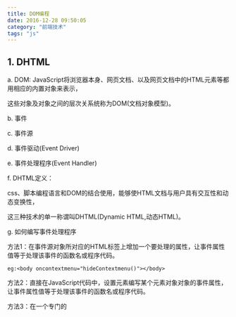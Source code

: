 ```yaml
---
title: DOM编程
date: 2016-12-28 09:50:05
category: "前端技术"
tags: "js"
---
```


## 1. DHTML

a. DOM: JavaScript将浏览器本身、网页文档、以及网页文档中的HTML元素等都用相应的内置对象来表示，

这些对象及对象之间的层次关系统称为DOM(文档对象模型)。

b. 事件

c. 事件源

d. 事件驱动(Event Driver)

e. 事件处理程序(Event Handler)

f. DHTML定义：

css、脚本编程语言和DOM的结合使用，能够使HTML文档与用户具有交互性和动态变换性，

这三种技术的单一称谓叫DHTML(Dynamic HTML,动态HTML)。

g. 如何编写事件处理程序

方法1：在事件源对象所对应的HTML标签上增加一个要处理的属性，让事件属性值等于处理该事件的函数名或程序代码。
```
eg:<body oncontextmenu="hideContextmenu()"></body>
```
方法2：直接在JavaScript代码中，设置元素编写某个元素对象对象的事件属性，让事件属性值等于处理该事件的函数名或程序代码。

方法3：在一个专门的<script>标签对中编写某个元素对象的某种事件处理程序代码，并用for属性指定事件源和用event属性指定事件名。
```
eg:<script language="javascript" for="document" event="oncontextmenu">

window.event.returnValue=false;

</script>
```
## 2. window对象

window代表整个浏览器窗口

window对象的成员方法：

alert方法

confirm方法

prompt方法：显示用户输入框，返回用户输入的内容，可以有初始值。

navigate方法：让浏览器自动导航到指定页面

setInterval方法：浏览器每隔多长时间调用setInterval中程序代码。设置的时间以毫秒为单位。

setTimeout方法：设置浏览器过多长时间以后执行指定程序代码，时间以毫秒为单位。

clearInterval方法：取消前面etInterval方法进行的设置，参数须为etInterval方法的返回值。

clearTimeout方法：。。。

moveTo方法：用于将浏览器窗口移动到屏幕的某个位置。

resizeTo方法：改变浏览窗口大小，浏览器左上角坐标保持不变。

open方法：打开新窗口。

showModalDialog方法：显示对话框窗口。

showLessModalDialog方法：显示非。。。

frames数组对象
```
<frameset>

<frame></frame>

<frame></frame>

</frameset>
```
注意parent和top对象的区别

Event对象

用于获取和设置当前对象的有关信息

属性：

altKey:判断alt键是否按下，按下则为true，否则为false。

ctrlKey

shiftKey

clientX,clientY:窗口客户区（有效区）x,y坐标

screenX,screenY:用于设置和返回相对屏幕顶点的x,y坐标

offsetX,offsetY:用于设置和返回相对事件源的x,y坐标

X,Y:用于设置和返回相对事件源的父元素的x,y坐标

returnValue:用于设置和返回事件的返回值，以便浏览器判断是否需要对当前事件按照默认的方式进行处理，

设

置为false则浏览器会取消该事件的默认处理。

cancelBubble：用于设置事件是否向下传递

srcElement:用于设置和返回发生当前事件的事件源对象

keyCode:用于设置和返回键盘按下和弹起时按键的Unicode码值

button:鼠标事件

事件

专用事件

onload事件：浏览器装载完整个网页之后发生

onunload事件：浏览器窗口卸载完网页文档之后的事件

onbeforeunload：浏览器窗口卸载完网页文档之前的事件

通用事件

onclick事件

onmousemove事件

onmouseover事件

onmouseout事件

onmousedown事件

onmouseup事件

onkeydown事件

onkeyup事件

onkeypress事件：用户按下数字或字母键，按下并弹起两个步骤

window对象属性

closed：窗口是否关闭

opener：返回打开当前窗口的对象，如在父窗口中打开一个子窗口，子窗口的opener就是父窗口对象

defaultstatus：默认情况下状态栏显示的文本内容

status:设置和返回窗口状态栏当前正在显示的文本内容

screenTop:返回窗口左上角顶点在屏幕上的垂直位置

screenLeft:返回窗口左上角顶点在屏幕上的水平位置

对象类型的属性

location对象：用于设置和获得当前网页文档的url信息

window.location.href="www.baidu.com"; //等效于window.navigate("www.baidu.com");定向到某一网页

window.location.replace("www.baidu.com"); //可以用于载入一个新网页，替换掉原来的网页

window.location.reload("www.baidu.com"); //重新载入，刷新

event对象：获取和设置当前发生的事件的有关信息

frames数组对象：表示窗口中所有中所有子窗口的集合，frameset标签会将浏览器窗口划分为若干子窗口，这些子窗口就用frames表示

screen对象：提供显示器色彩度和分辨率信息

clipboardData对象：提供了读写剪贴板的若干方法

history对象：提供了重新装载浏览器曾新访问过了的URL列表中的若干方法

document对象：代表整个网页文档

## 3. document对象

cookie

cookie是什么？

cookie由服务器颁发给浏览器，浏览器首次访问服务器时，服务器将cookie信息保存在浏览器中，浏览器将cookie信息保存在cookie存储区中，

浏览器下次访问服务器时将cookie信息带过去，cookie因服务器而不同。不同的浏览器cookie信息也不相同。

**关于cookie的第二讲没有看完**

属性

与&lt;body&gt;标签相关的属性

alinkColor属性：超链接被选中时的颜色

linkColor属性：超链接在正常状态下的颜色

vlinkColor属性：访问过的超链接的颜色

bgColor属性:文档背景颜色

fgColor属性：用于指定文档中文本的默认前景色

**js中颜色名称的字符串也可以是16进制rgb颜色值

描述网

页文档信息的属性：

charset属性：设置和返回浏览器显示网页内容时所使用的当前编码字符集

defaultCharset：返回浏览器缺省编码字符集名称

cookie属性：设置和返回cookie字符串

fileCreatedDate属性：用于返回网页文档的创建时间，返回值为字符串

fileModifiedDate:网页文档的修改时间，返回值为字符串

fileSize:当前网页文档的大小

lastModified:用于返回web服务器向浏览器传递当前文档内容时，伴随发送的last-Modified头时的日期字符串格式

url:用于设置或返回浏览器访问当前网页时所采用的URL地址

URLUnencoded:返回浏览器访问当前网页时所采用的URL地址解码后的字符串

referrer:用于返回导航到当前网页的超链接源的URL地址

对象属性

forms数组：代表HTML文档所有form标签对的集合

anchors数组：代表HTML文档中所有指定name属性或id属性a标签对的集合，当对a标签指定了name或id属性，它就成了

定为标记符。anchors也即是定为标记的集合。

links数组：代表HTML文档中所有指定href属性a标签对的集合

images数组：代表所有image标签对的集合

scripts数组：代表所有script标签的集合

applets数组：代表所有applet标签的集合，Java中的一个专门技术

all数组：所有标签对象的集合

styleSheets数组对象：代表HTML文档中所有style,link标签或者是通过import语句定义和引用的样式表的集合

body对象：代表HTML文档中的body标签对，body中的元素可以作为body对象属性来引用

title对象：代表HTML文档中的title标签对，可以设置显示在浏览器标题栏上的内容

注：一般来说每个HTML标签在JavaScript中都有与之相对应的对象，HTML标签所有属性在JavaScript的对象中也有与之相对应的属性(并非一一对应)

HTML元素对象与HTML元素标签之间的关系

id属性值不能重复，但name属性则可以

&lt;script&gt;标签的属性

defer：不用设置属性值的属性，装载的过程中不执行&lt;script&gt;标签对中的内容，装载完成之后才执行。

如果&lt;script&gt;标签对中有document.write(),document.write()执行的结果会覆盖原来的网页

language属性

type属性：W3C要求用type代替language属性，&lt;script type="text/javascript"&gt;&lt;/script&gt;

src属性：引用js文件

**一个web服务器如何借助image标签来收集其他web站点的页面访问次数的？

**使用script标签的src属性为其他站点的网页提供各种扩展功能。

方法

write方法：用于动态的向HTML文档中写入内容

writeln方法：可换行

open方法：打开新文档。建议使用window的open方法，功能一样。

close方法：关闭文档流。

clear方法：清除文档中的所有内容。

等价于一

下两句，最好用下面两句

document.write("");

document.close();

getElementById方法

getElementByName方法

getElementByTagName方法

createElement方法：产生代表HTML元素的对象

createStyleSheet：产生样式表，或增加样式规则

文档加密

没听完。。。

## 4. body对象

body对象--方法举例

appendChild方法：将一个对象所对应的HTML元素作为body标签对最后一个元素添加到body标签对中。
```
eg:

<script language="javascript" name=script1>

function createA(){

var oa=document.createElement("A");

oa.href="http://www.baidu.com";

oa.innerText="我的百度";

document.body.appendChild(oa);

}

</script>

<body onload="createA()">

下面的链接是动态产生的<br>

<body>
```
专用属性：

background属性：用于设置网页背景图片URL地址

bgProperties属性：用于设置背景图片是否随网页文档的滚动而滚动，缺省值是空字符串，表示背景图片随网页文档的滚动而滚动。设置为fixed则不滚动了。

text属性：用于设置和返回网页文档的文本的显示颜色。

topMarginx

bottomMargin

leftMargin

rightMargin

分别用于设置网页文档的上边距下边距，左边距右边距

通用属性：

id属性：用于设置和返回HTML元素的id属性值。id属性值用于给html元素指定唯一标识名。

name属性：用于设置和返回HTML元素的name属性值。

className属性：用于设置和返回HTML元素的class属性值。

innerText属性：用于设置和返回HTML元素的标签对之间的内容。返回只返回文本。

innerHTML属性：返回连同标签和文本一起返回。

outerText属性：设置和返回HTML标签符号本身和嵌套在他里面的内容。

outerHTML属性：

offsetTop

offsetLeft

用于设置或返回元素边界左上角顶点相对于他上层HTML元素左上角顶点的垂直和水平距离。

offsetWidth

offsetHeight

返回HTML元素对象自身的宽度和高度。

clientTop

clientLeft

返回元素对象客户区左上角顶点相对于自身边界的垂直和水平距离。

scroll对象：用于设置和返回HTML元素中是否显示滚动条。字符串类型，有三个值yes\no\auto

scrollTop属性：用于设置和返回HTML元素上边界与当前被显示的内容上边界之间的距离。

scrollLeft属性：用于设置和返回HTML元素左边界与当前被显示的内容左边界之间的距离。

scrollWidth属性

scrollHeight属性

返回HTML元素整个内容的宽度和高度，包括当前没有显示的那部分内容。

body对象--事件

onselectstart和onscroll事件

onselectstart事件

选取网页文档内容时发生，若该事件处理函数返回FALSE则禁止复制网页文档中的内容

onscrol

l事件：拖动滚动条时发生的事件。

onselectstart和onscroll事件应用实例。

body对象--对象类型属性

all数组与style对象

all：某个对象对应的HTML标签中所包含的所有的HTML子元素对象的集合。使用方式上和document的all属性用法相同。

style对象：用于设置某个对象对应的HTML标签的样式风格。

eg：在页面上实现图标的漂浮移动实例

## 5. form对象

Form对象

form对象最主要的功能是能够直接访问HTML文档中的Form表单。一个web页面中可以有一个或多个form表单，

使用document.forms数组对象可以访问到各form表单。可以将&lt;form&gt;标签中嵌入的表单字段元素的名称作为form对象属性，

来引用该表单字段元素所对应的对象。

submit方法：用于向服务器提交表单数据，该方法并不产生onsubmit事件。

item方法：返回代表form表单中某个表单字段元素所对应的对象，接受的参数可以是表单字段元素的名称，

也可以是表单字段元素在form表单中的索引序号。item方法不能返回&lt;input type="image"&gt;类型表单字段元素。

form对象属性

name,target,title,enctype,encoding(IE6以前的浏览器只支持encoding属性),method,action

onsubmit事件

仅当onsubmit的处理函数返回true时表单方可被提交，否则不能被提交

form对象属性

all数组属性，通用属性，代表某个对象对应的html标签中包含的所有HTML子元素对象的集合，这里代表&lt;form&gt;

标签下所有元素对象的集合。

elements数组属性，代表form标签下除了&lt;input type=image&gt;之外的表单字段元素对象的集合。

children数组属性，所有直接子元素对象集合

## 6. form表单字段元素对象

属性：

defaultValue属性

disabled属性

form属性

readOnly属性

title属性

value属性

checked属性

列表框（select）专有属性

multiple属性

selectIndex属性

options属性

列表框选择相对象的属性

text属性

value属性

selected

index

方法：

blur方法

focus方法

click方法

setCapture方法

releaseCapture方法

selecte元素对象的add方法

事件：

onChange事件

onSelect事件

onFocus事件

onBlur事件